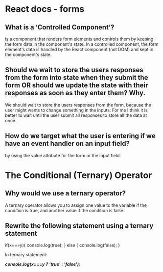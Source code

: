 # React docs - forms 

## What is a ‘Controlled Component’?

is a component that renders form elements and controls them by keeping the form data in the component's state. In a controlled component, the form element's data is handled by the React component (not DOM) and kept in the component's state.

## Should we wait to store the users responses from the form into state when they submit the form OR should we update the state with their responses as soon as they enter them? Why.

We should wait to store the users responses from the form, because the user might wants to change something in the inputs. For me I think it is better to wait until the user submit all responses to store all the data at once.

## How do we target what the user is entering if we have an event handler on an input field?

by using the value attribute for the form or the input field.

# The Conditional (Ternary) Operator

## Why would we use a ternary operator?

A ternary operator allows you to assign one value to the variable if the condition is true, and another value if the condition is false.

## Rewrite the following statement using a ternary statement

 if(x===y){
 console.log(true);
  } else {
 console.log(false);
  }

  In ternary statement:

  ***console.log(x===y ? 'true' : 'false');***